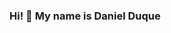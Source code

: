 ### Hi! 👋 My name is Daniel Duque
<!--
**danieldealmeidaduque/danieldealmeidaduque** is a ✨ _special_ ✨ repository because its `README.md` (this file) appears on your GitHub profile.

- 🔭 I’m currently working on **data analysis with data visualization**
- 🌱 I’m currently learning **Power BI, Tableau** and looking to learn **AWS Cloud tools**
- 📫 How to reach me: daniel.dik@hotmail.com
- Im building my external portfolio...

![image]({[BadgeURLHere](https://img.shields.io/badge/LinkedIn-0077B5?style=for-the-badge&logo=linkedin&logoColor=white)})
-->

